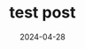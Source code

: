 ---
layout: post
comments: true
title: "test post"
description: "지킬 카테고리 설정"
date: 2024-04-28
categories: ai
tags: possible
---
